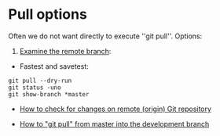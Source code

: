# Pull options

Often we do not want directly to execute ''git pull''. Options:

1. [Examine the remote branch](https://stackoverflow.com/questions/3258243/check-if-pull-needed-in-git/3278427):

* Fastest and savetest:

```shell
git pull --dry-run
git status -uno
git show-branch *master
```

* [How to check for changes on remote (origin) Git repository](https://stackoverflow.com/questions/2514270/how-to-check-for-changes-on-remote-origin-git-repository)

* [How to "git pull" from master into the development branch](https://stackoverflow.com/questions/20101994/how-to-git-pull-from-master-into-the-development-branch)
